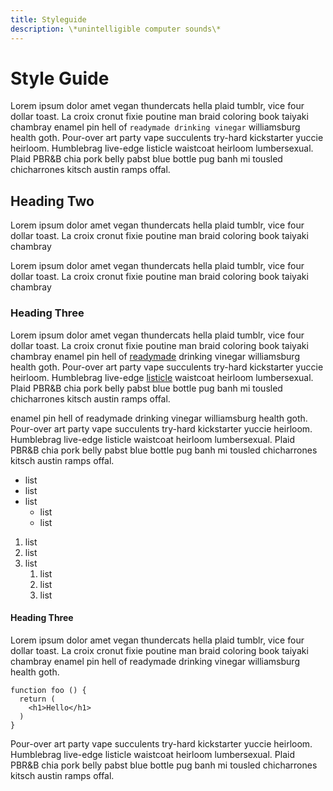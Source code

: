 ```yaml
---
title: Styleguide
description: \*unintelligible computer sounds\*
---
```


# Style Guide
Lorem ipsum dolor amet vegan thundercats hella plaid tumblr, vice four dollar
toast. La croix cronut fixie poutine man braid coloring book taiyaki chambray
enamel pin hell of `readymade drinking vinegar` williamsburg health goth.
Pour-over art party vape succulents try-hard kickstarter yuccie heirloom.
Humblebrag live-edge listicle waistcoat heirloom lumbersexual. Plaid PBR&B chia
pork belly pabst blue bottle pug banh mi tousled chicharrones kitsch austin
ramps offal.

## Heading Two
Lorem ipsum dolor amet vegan thundercats hella plaid tumblr, vice four dollar
toast. La croix cronut fixie poutine man braid coloring book taiyaki chambray

Lorem ipsum dolor amet vegan thundercats hella plaid tumblr, vice four dollar
toast. La croix cronut fixie poutine man braid coloring book taiyaki chambray

### Heading Three
Lorem ipsum dolor amet vegan thundercats hella plaid tumblr, vice four dollar
toast. La croix cronut fixie poutine man braid coloring book taiyaki chambray
enamel pin hell of [readymade](#) drinking vinegar williamsburg health goth.
Pour-over art party vape succulents try-hard kickstarter yuccie heirloom.
Humblebrag live-edge [listicle](#) waistcoat heirloom lumbersexual. Plaid PBR&B chia
pork belly pabst blue bottle pug banh mi tousled chicharrones kitsch austin
ramps offal.

enamel pin hell of readymade drinking vinegar williamsburg health goth.
Pour-over art party vape succulents try-hard kickstarter yuccie heirloom.
Humblebrag live-edge listicle waistcoat heirloom lumbersexual. Plaid PBR&B chia
pork belly pabst blue bottle pug banh mi tousled chicharrones kitsch austin
ramps offal.

- list
- list
- list
    - list
    - list

1. list
2. list
3. list
    1. list
    2. list
    3. list

#### Heading Three
Lorem ipsum dolor amet vegan thundercats hella plaid tumblr, vice four dollar
toast. La croix cronut fixie poutine man braid coloring book taiyaki chambray
enamel pin hell of readymade drinking vinegar williamsburg health goth.

```
function foo () {
  return (
    <h1>Hello</h1>
  )
}
```

Pour-over art party vape succulents try-hard kickstarter yuccie heirloom.
Humblebrag live-edge listicle waistcoat heirloom lumbersexual. Plaid PBR&B chia
pork belly pabst blue bottle pug banh mi tousled chicharrones kitsch austin
ramps offal.
